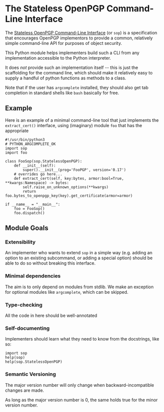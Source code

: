 The Stateless OpenPGP Command-Line Interface
============================================

The [Stateless OpenPGP Command-Line
Interface](https://datatracker.ietf.org/doc/draft-dkg-openpgp-stateless-cli/)
(or `sop`) is a specification that encourages OpenPGP implementors
to provide a common, relatively simple command-line API for purposes
of object security.

This Python module helps implementers build such a CLI from any
implementation accessible to the Python interpreter.

It does *not* provide such an implementation itself -- this is just
the scaffolding for the command line, which should make it relatively
easy to supply a handful of python functions as methods to a class.

Note that if the user has `argcomplete` installed, they should also
get tab completion in standard shells like `bash` basically for free.

Example
-------

Here is an example of a minimal command-line tool that just implements
the `extract_cert()` interface, using (imaginary) module `foo` that has the
appropriate

```
#!/usr/bin/python3
# PYTHON_ARGCOMPLETE_OK
import sop
import foo

class FooSop(sop.StatelessOpenPGP):
    def __init__(self):
        super().__init__(prog='FooPGP', version='0.17')
    # overrides go here...
    def extract_cert(self, key:bytes, armor:bool=True, **kwargs:Namespace) -> bytes:
        self.raise_on_unknown_options(**kwargs)
        return foo.bytes_to_openpgp_key(key).get_certificate(armor=armor)

if __name__ = "__main__":
    foo = FooSop()
    foo.dispatch()
```

Module Goals
------------

### Extensibility

An implementer who wants to extend `sop` in a simple way (e.g. adding
an option to an existing subcommand, or adding a special option)
should be able to do so without breaking this interface.

### Minimal dependencies

The aim is to only depend on modules from stdlib.  We make an
exception for optional modules like `argcomplete`, which can be
skipped.

### Type-checking

All the code in here should be well-annotated

### Self-documenting

Implementers should learn what they need to know from the docstrings,
like so:

    import sop
    help(sop)
    help(sop.StatelessOpenPGP)

### Semantic Versioning

The major version number will only change when backward-incompatible
changes are made.

As long as the major version number is 0, the same holds true for the
minor version number.

